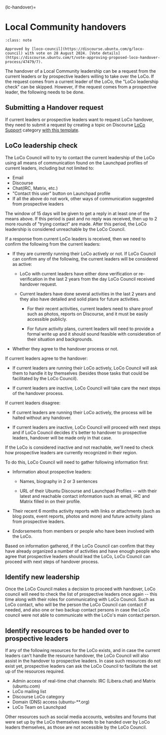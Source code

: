 (lc-handover)=
# Local Community handovers

```{admonition} Process document
:class: note

Approved by [loco-council](https://discourse.ubuntu.com/g/loco-council) with vote on 28 August 2024. [Vote details](https://discourse.ubuntu.com/t/vote-approving-proposed-loco-handover-process/47479/7).
```

The handover of a Local Community leadership can be a request from the current leaders or by prospective leaders willing to take over the LoCo.
If the request comes from a current leader of the LoCo, the "LoCo leadership check" can be skipped.
However, if the request comes from a prospective leader, the following needs to be done.


## Submitting a Handover request

If current leaders or prospective leaders want to request LoCo handover, they need to submit a request by creating a topic on Discourse [LoCo Support](https://discourse.ubuntu.com/c/locos/loco-support/156) category [with this template](https://discourse.ubuntu.com/t/draft-loco-handover-request-template/47150).


## LoCo leadership check

The LoCo Council will to try to contact the current leadership of the LoCo using all means of communication found on the Launchpad profiles of current leaders, including but not limited to:

- Email
- Discourse
- Chat(IRC, Matrix, etc.)
- "Contact this user" button on Launchpad profile
- If all the above do not work, other ways of communication suggested from prospective leaders

The window of 15 days will be given to get a reply in at least one of the means above.
If this period is past and no reply was received, then up to 2 more rounds of "trying contact" are made.
After this period, the LoCo leadership is considered unreachable by the LoCo Council.

If a response from current LoCo leaders is received, then we need to confirm the following from the current leaders:

* If they are currently running their LoCo actively or not.
  If LoCo Council can confirm any of the following, the current leaders will be considered as active:

  * LoCo with current leaders have either done verification or re-verification in the last 2 years from the day LoCo Council received handover request.

  * Current leaders have done several activities in the last 2 years and they also have detailed and solid plans for future activities.

    * For their recent activities, current leaders need to share proof such as photos, reports on Discourse, and it must be easily accessible publicly.

    * For future activity plans, current leaders will need to provide a formal write up and it should sound feasible with consideration of their situation and backgrounds.

* Whether they agree to the handover process or not.

If current leaders agree to the handover:

* If current leaders are running their LoCo actively, LoCo Council will ask them to handle it by themselves (besides those tasks that could be facilitated by the LoCo Council).

* If current leaders are inactive, LoCo Council will take care the next steps of the handover process.

If current leaders disagree:

* If current leaders are running their LoCo actively, the process will be halted without any handover.

* If current leaders are inactive, LoCo Council will proceed with next steps and if LoCo Council decides it's better to handover to prospective leaders, handover will be made only in that case.

If the LoCo is considered inactive and not reachable, we'll need to check how prospective leaders are currently recognized in their region. 

To do this, LoCo Council will need to gather following information first:

* Information about prospective leaders: 

  * Names, biography in 2 or 3 sentences

  * URL of their Ubuntu Discourse and Launchpad Profiles -- with their latest and reachable contact information such as email, IRC and Matrix filled in on their profile.

* Their recent 6 months activity reports with links or attachments (such as blog posts, event reports, photos and more) and future activity plans from prospective leaders.

* Endorsements from members or people who have been involved with the LoCo.
    
Based on information gathered, if the LoCo Council can confirm that they have already organized a number of activities and have enough people who agree that prospective leaders should lead the LoCo, LoCo Council can proceed with next steps of handover process.


## Identify new leadership

Once the LoCo Council makes a decision to proceed with handover, LoCo council will need to check the list of prospective leaders once again -- this time along with their roles for communicating with LoCo Council.
Such as LoCo contact, who will be the person the LoCo Council can contact if needed, and also one or two backup contact persons in case the LoCo council were not able to communicate with the LoCo's main contact person.


## Identify resources to be handed over to prospective leaders

If any of the following resources for the LoCo exists, and in case the current leaders can't handle the resource handover, the LoCo Council will also assist in the handover to prospective leaders.
In case such resources do not exist yet, prospective leaders can ask the LoCo Council to facilitate the set up of the resources required.

- Admin access of real-time chat channels: IRC (Libera.chat) and Matrix (ubuntu.com)
- LoCo mailing list
- Discourse LoCo category
- Domain (DNS) access (ubuntu-**.org)
- LoCo Team on Launchpad

Other resources such as social media accounts, websites and forums that were set up by the LoCo themselves needs to be handed over by LoCo leaders themselves, as those are not accessible by the LoCo Council.
